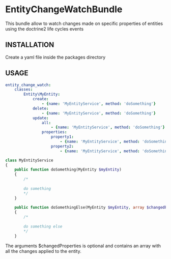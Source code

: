 # EntityChangeWatchBundle

This bundle allow to watch changes made on specific properties of entities using the doctrine2 life cycles events

## INSTALLATION

Create a yaml file inside the packages directory

## USAGE

```yaml
entity_change_watch:
    classes:
        Entity\MyEntity:
            create:
                - {name: 'MyEntityService', method: 'doSomething'}
            delete:
                - {name: 'MyEntityService', method: 'doSomething'}
            update:
                all:
                    - {name: 'MyEntityService', method: 'doSomething'}
                properties:
                    property1:
                        - {name: 'MyEntityService', method: 'doSomething'}
                    property2:
                        - {name: 'MyEntityService', method: 'doSomethingElse'}
```


```php
class MyEntityService
{
    public function doSomething(MyEntity $myEntity)
    {
        /*
        
        do something
        */
    }
    
    public function doSomethingElse(MyEntity $myEntity, array $changedProperties)
    {
        /*
        
        do something else
        */
    }
```

The arguments $changedProperties is optional and contains an array with all the changes applied to the entity.